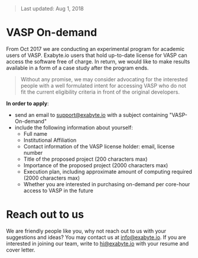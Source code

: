 > Last updated: Aug 1, 2018

# VASP On-demand

From Oct 2017 we are conducting an experimental program for academic users of VASP. Exabyte.io users that hold up-to-date license for VASP can access the software free of charge. In return, we would like to make results available in a form of a case study after the program ends.

> Without any promise, we may consider advocating for the interested people with a well formulated intent for accessing VASP who do not fit the current eligibility criteria in front of the original developers.

**In order to apply**:

- send an email to support@exabyte.io with a subject containing "VASP-On-demand"
- include the following information about yourself:
    - Full name
    - Institutional Affiliation
    - Contact information of the VASP license holder: email, license number
    - Title of the proposed project (200 characters max)
    - Importance of the proposed project (2000 characters max)
    - Execution plan, including approximate amount of computing required (2000 characters max)
    - Whether you are interested in purchasing on-demand per core-hour access to VASP in the future

<!-- 

# Case studies

For a limited time we are open to support users who are willing to use exabyte.io as a main tool for studying a particular problem and subsequently publish the results, and potentially, include them under [tutorials](/getting-started/run-first-simulation.md) section of this documentation. For qualified candidates we will provide computing free of charge.

**In order to apply**:

- send an email to support@exabyte.io with a subject containing "Case study"
- include the following information about yourself:
    - Full name
    - Affiliation
    - Title of the proposed project for case study (200 characters max)
    - Importance of the proposed project (3000 characters max)
    - Detailed explanation of the type of simulation techniques required and expected results, including
        - simulation engines used
        - properties of interest
        - execution plan (3-6 months with weekly deliverables)

# Student program

For currently enrolled students that require access to our platform for educational purposes we provide access free of charge on a case-by-case basis.

**In order to apply**:

- send an email to support@exabyte.io with a subject containing "Student program"
- include the following information about yourself:
    - Full name
    - Name of educational institution
    - Instructor and class identifier (eg. "UC Berkeley, Physics 290A")
    - Detailed explanation of the type of simulation techniques required and execution plan

-->

# Reach out to us

We are friendly people like you, why not reach out to us with your suggestions and ideas? You may contact us at info@exabyte.io. If you are interested in joining our team, write to hi@exabyte.io with your resume and cover letter.
